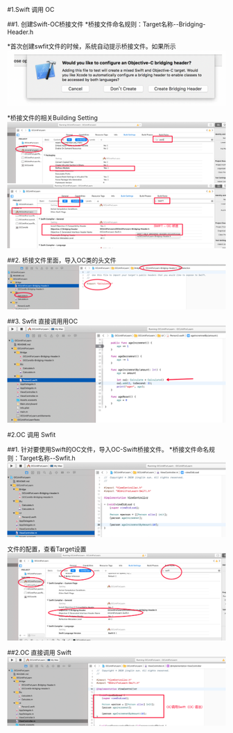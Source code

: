 #1.Swift 调用 OC

##1. 创建Swift-OC桥接文件
*桥接文件命名规则：Target名称--Bridging-Header.h

*首次创建swfit文件的时候，系统自动提示桥接文件。如果所示
![avatar](./pic1.png)

*桥接文件的相关Building Setting
![avatar](./pic7.png)
![avatar](./pic8.png)


##2. 桥接文件里面，导入OC类的头文件
![avatar](./pic2.png)

##3. Swfit 直接调用用OC
![avatar](./pic3.png)

#2.OC 调用 Swfit

##1. 针对要使用Swift的OC文件，导入OC-Swift桥接文件。
*桥接文件命名规则：Target名称--Swfit.h
![avatar](./pic5.png)

文件的配置，查看Target设置
![avatar](./pic4.png)

##2.OC 直接调用 Swift
![avatar](./pic6.png)





